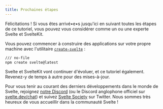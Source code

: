 ```yaml
---
title: Prochaines étapes
---
```


Félicitations ! Si vous êtes arrivé•e•s jusqu'ici en suivant toutes les étapes de ce tutoriel, vous pouvez vous considérer comme un ou une experte Svelte et SvelteKit.

Vous pouvez commencer à construire des applications sur votre propre machine avec l'utilitaire [`create-svelte`](https://www.npmjs.com/package/create-svelte) :

```bash
/// no-file
npm create svelte@latest
```

Svelte et SvelteKit vont continuer d'évoluer, et ce tutoriel également. Revenez-y de temps à autre pour des mises-à-jour.

Pour vous tenir au courant des derniers développements dans le monde de Svelte, rejoignez [notre Discord](SVELTE_SITE_URL/chat) (ou le Discord anglophone officiel sur [svelte.dev/chat](https://svelte.dev/chat)) et suivez [Svelte Society](https://twitter.com/sveltesociety) sur Twitter.
Nous sommes très heureux de vous accueillir dans la communauté Svelte !
